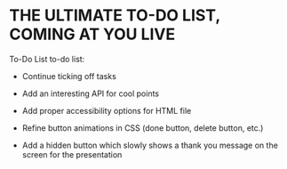 # THE ULTIMATE TO-DO LIST, COMING AT YOU LIVE



To-Do List to-do list:

- Continue ticking off tasks

- Add an interesting API for cool points

- Add proper accessibility options for HTML file

- Refine button animations in CSS (done button, delete button, etc.)

- Add a hidden button which slowly shows a thank you message on the screen for the presentation
